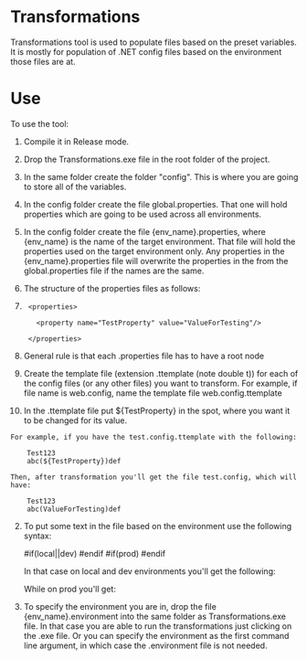 # Transformations

Transformations tool is used to populate files based on the preset variables.
It is mostly for population of .NET config files based on the environment those files are at.

# Use

To use the tool:

1. Compile it in Release mode.

2. Drop the Transformations.exe file in the root folder of the project.

3. In the same folder create the folder "config". This is where you are going to store all of the variables.

4. In the config folder create the file global.properties. That one will hold properties which are going to be used across all environments.

5. In the config folder create the file {env_name}.properties, where {env_name} is the name of the target environment. That file will hold the properties used on the target environment only. Any properties in the {env_name}.properties file will overwrite the properties in the from the global.properties file if the names are the same.

6. The structure of the properties files as follows:

  1. ```
      <properties>
      
        <property name="TestProperty" value="ValueForTesting"/>
        
      </properties>
      ```
  2. General rule is that each .properties file has to have a root node <properties>
  
7. Create the template file (extension .ttemplate (note double t)) for each of the config files (or any other files) you want to transform. For example, if file name is web.config, name the template file web.config.ttemplate

  1. In the .ttemplate file put ${TestProperty} in the spot, where you want it to be changed for its value. 
    
    For example, if you have the test.config.ttemplate with the following:
        
        Test123
        abc(${TestProperty})def
    
    Then, after transformation you'll get the file test.config, which will have:
    
        Test123
        abc(ValueForTesting)def

  2. To put some text in the file based on the environment use the following syntax:
  
        #if(local||dev)
          <settingForLocalAndDev/>
        #endif
        #if(prod)
          <settingForProd/>
        #endif
      
      In that case on local and dev environments you'll get the following:
        
        <settingForLocalAndDev/>
        
      While on prod you'll get:
      
        <settingForProd/>
        
8. To specify the environment you are in, drop the file {env_name}.environment into the same folder as Transformations.exe file. In that case you are able to run the transformations just clicking on the .exe file. Or you can specify the environment as the first command line argument, in which case the .environment file is not needed.
